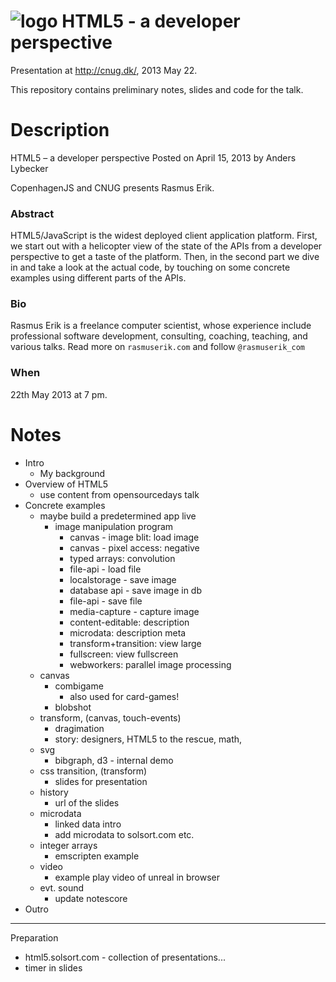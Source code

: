 # ![logo](https://solsort.com/_logo.png) HTML5 - a developer perspective
 
Presentation at http://cnug.dk/, 2013 May 22.

This repository contains preliminary notes, slides and code for the talk.

# Description

HTML5 – a developer perspective
Posted on April 15, 2013 by Anders Lybecker 

CopenhagenJS and CNUG presents Rasmus Erik.

### Abstract

HTML5/JavaScript is the widest deployed client application platform.
First, we start out with a helicopter view of the state of the APIs
from a developer perspective to get a taste of the platform. Then, in
the second part we dive in and take a look at the actual code, by
touching on some concrete examples using different parts of the APIs.

### Bio

Rasmus Erik is a freelance computer scientist, whose experience
include professional software development, consulting, coaching,
teaching, and various talks. Read more on `rasmuserik.com` and follow `@rasmuserik_com`

### When 
22th May 2013 at 7 pm.

# Notes

- Intro
    - My background
- Overview of HTML5
    - use content from opensourcedays talk
- Concrete examples
    - maybe build a predetermined app live
        - image manipulation program
            - canvas - image blit: load image
            - canvas - pixel access: negative
            - typed arrays: convolution
            - file-api - load file
            - localstorage - save image 
            - database api - save image in db
            - file-api - save file
            - media-capture - capture image
            - content-editable: description
            - microdata: description meta
            - transform+transition: view large
            - fullscreen: view fullscreen
            - webworkers: parallel image processing
    - canvas
        - combigame
            - also used for card-games!
        - blobshot
    - transform, (canvas, touch-events)
        - dragimation 
        - story: designers, HTML5 to the rescue, math, 
    - svg
        - bibgraph, d3 - internal demo
    - css transition, (transform)
        - slides for presentation
    - history
        - url of the slides
    - microdata
        - linked data intro
        - add microdata to solsort.com etc.
    - integer arrays 
        - emscripten example
    - video 
        - example play video of unreal in browser
    - evt. sound
        - update notescore
- Outro

----

Preparation
- html5.solsort.com - collection of presentations...
- timer in slides
